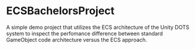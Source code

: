 # ECSBachelorsProject
A simple demo project that utilizes the ECS architecture of the Unity DOTS system to inspect the perfomance difference between standard GameObject code architecture versus the ECS approach.
